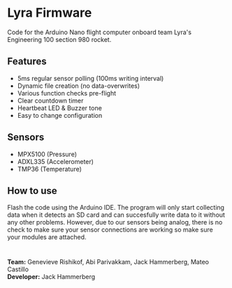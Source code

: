 # Lyra Firmware
Code for the Arduino Nano flight computer onboard team Lyra's Engineering 100 section 980 rocket.

## Features
- 5ms regular sensor polling (100ms writing interval)
- Dynamic file creation (no data-overwrites)
- Various function checks pre-flight
- Clear countdown timer
- Heartbeat LED & Buzzer tone
- Easy to change configuration

## Sensors
- MPX5100 (Pressure)
- ADXL335 (Accelerometer)
- TMP36 (Temperature)

## How to use
Flash the code using the Arduino IDE. The program will only start collecting data when it detects an SD card and can succesfully write data to it without any other problems. However, due to our sensors being analog, there is no check to make sure your sensor connections are working so make sure your modules are attached.

#
**Team:** Genevieve Rishikof, Abi Parivakkam, Jack Hammerberg, Mateo Castillo\
**Developer:** Jack Hammerberg